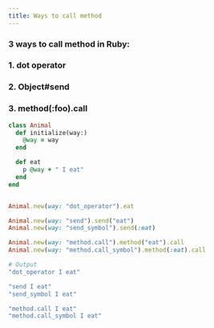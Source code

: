```yaml
---
title: Ways to call method
---
```


### 3 ways to call method in Ruby:


### 1. dot operator

### 2. Object#send

### 3. method(:foo).call

```rb
class Animal
  def initialize(way:)
    @way = way
  end

  def eat
    p @way + " I eat"
  end
end


Animal.new(way: "dot_operator").eat

Animal.new(way: "send").send("eat")
Animal.new(way: "send_symbol").send(:eat)

Animal.new(way: "method.call").method("eat").call
Animal.new(way: "method.call_symbol").method(:eat).call

# Output
"dot_operator I eat"

"send I eat"
"send_symbol I eat"

"method.call I eat"
"method.call_symbol I eat"
```
